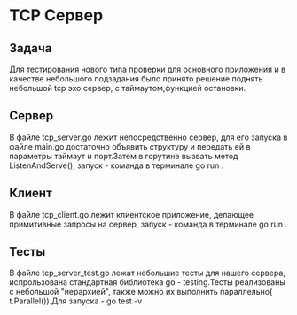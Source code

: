 # TCP Сервер
## Задача
Для тестирования нового типа проверки для основного приложения и в качестве небольшого подзадания было принято решение поднять небольшой tcp эхо сервер, с таймаутом,функцией остановки.
## Сервер
В файле tcp_server.go лежит непосредственно сервер, для его запуска в файле main.go достаточно объявить структуру и передать ей в параметры таймаут и порт.Затем в горутине вызвать метод ListenAndServe(), запуск - команда в терминале go run .
## Клиент
В файле tcp_client.go лежит клиентское приложение, делающее примитивные запросы на сервер, запуск - команда в терминале go run .
## Тесты
В файле tcp_server_test.go лежат небольшие тесты для нашего сервера, испрользована стандартная библиотека go - testing.Тесты реализованы с небольшой "иерархией", также можно их выполнить параллельно( t.Parallel()).Для запуска - go test -v